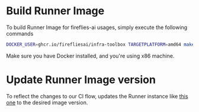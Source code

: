 # Build Runner Image

To build Runner Image for fireflies-ai usages, simply execute the following commands

```bash
DOCKER_USER=ghcr.io/firefliesai/infra-toolbox TARGETPLATFORM=amd64 make docker-build-default docker-push-default
```

Make sure you have Docker installed, and you're using x86 machine.

# Update Runner Image version

To reflect the changes to our CI flow, updates the Runner instance like [this one](https://github.com/firefliesai/k8s-staging/blob/main/action-runner-system/runners/dashboard-ff.runner.yaml#L8) to the desired image version.